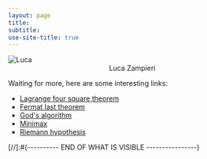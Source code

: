 ```yaml
---
layout: page
title:
subtitle:
use-site-title: true
---
```


<div class="container-fluid"> <!-- If Needed Left and Right Padding in 'md' and 'lg' screen means use container class -->
    <div class="row">
        <div class="col-xs-4 col-sm-4 col-md-4 col-lg-4">
          <img src="../img/luca_profile.jpeg" alt="Luca" class="img-circle us-img"/>
          <div align="center">Luca Zampieri</div>
        </div>
    </div>
</div>

Waiting for more, here are some interesting links:
* [Lagrange four square theorem](https://en.wikipedia.org/wiki/Lagrange%27s_four-square_theorem#The_classical_proof)  
* [Fermat last theorem](https://www.britannica.com/science/Fermats-last-theorem)  
* [God's algorithm](https://en.wikipedia.org/wiki/God%27s_algorithm)  
* [Minimax](https://en.wikipedia.org/wiki/Minimax)
* [Riemann hypothesis](https://en.wikipedia.org/wiki/Riemann_hypothesis)   












[//]:#(---------- END OF WHAT IS VISIBLE ----------------)
